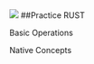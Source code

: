 <img src="https://blog.rust-lang.org/images/rust-logo-blk.svg">
##Practice RUST

Basic Operations

Native Concepts
